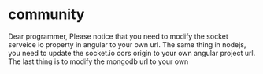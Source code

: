 # community


Dear programmer,
Please notice that you need to modify the socket serveice io property in angular to your own url.
The same thing in nodejs, you need to update the socket.io cors origin to your own angular project url.
The last thing is to modify the mongodb url to your own
